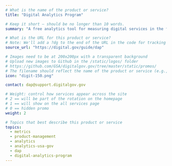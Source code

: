 ```yaml
---
# What is the name of the product or service?
title: "Digital Analytics Program"

# Keep it short — should be no longer than 10 words.
summary: "A free analytics tool for measuring digital services in the federal government."

# What is the URL for this product or service?
# Note: We'll add a ?dg to the end of the URL in the code for tracking purposes
source_url: "https://digital.gov/guide/dap"

# Images need to be at 200x200px with a transparent background
# Upload new images to Github in the /static/logos/ folder
# https://github.com/GSA/digitalgov.gov/tree/master/static/promos/
# The filename should reflect the name of the product or service (e.g., challenge-gov.png)
icon: "digit-150.png"

contact: dap@support.digitalgov.gov

# Weight: control how services appear across the site
# 2 == will be part of the rotation on the homepage
# 1 == will show on the all services page
# 0 == hidden promo
weight: 2

# Topics that best describe this product or service
topics:
  - metrics
  - product-management
  - analytics
  - analytics-usa-gov
  - dap
  - digital-analytics-program
---
```

